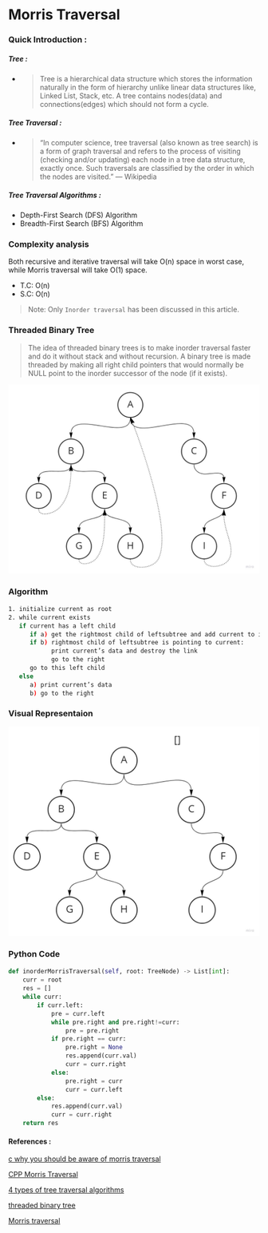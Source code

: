 # Morris Traversal
### Quick Introduction :
##### Tree :
- > Tree is a hierarchical data structure which stores the information naturally in the form of hierarchy unlike linear data structures like, Linked List, Stack, etc. A tree contains nodes(data) and connections(edges) which should not form a cycle.
##### Tree Traversal :
- > “In computer science, tree traversal (also known as tree search) is a form of graph traversal and refers to the process of visiting (checking and/or updating) each node in a tree data structure, exactly once. Such traversals are classified by the order in which the nodes are visited.” — Wikipedia

##### Tree Traversal Algorithms :

- Depth-First Search (DFS) Algorithm
- Breadth-First Search (BFS) Algorithm


### Complexity analysis

Both recursive and iterative traversal will take O(n) space in worst case, while Morris traversal will take O(1) space.
- T.C: O(n)
- S.C: O(n)

> Note: Only `Inorder traversal` has been discussed in this article.

### Threaded Binary Tree 
> The idea of threaded binary trees is to make inorder traversal faster and do it without stack and without recursion. A binary tree is made threaded by making all right child pointers that would normally be NULL point to the inorder successor of the node (if it exists).

<p align="center">
<img src="https://github.com/ll-ysh-ll/Morris-Traversal-post/blob/master/Threaded%20Binary%20Tree.jpg"  width="575">
</p>

### Algorithm 

```sh
1. initialize current as root 
2. while current exists
   if current has a left child
      if a) get the rightmost child of leftsubtree and add current to its right
      if b) rightmost child of leftsubtree is pointing to current:
            print current’s data and destroy the link
            go to the right
      go to this left child
   else
      a) print current’s data
      b) go to the right
```

### Visual Representaion
<p align="center">
<img src="https://github.com/ll-ysh-ll/Morris-Traversal-post/blob/master/Morris_Traversal_gif.gif" width="575"/>
</p>

### Python Code 

```python 
def inorderMorrisTraversal(self, root: TreeNode) -> List[int]:
    curr = root
    res = []
    while curr:
        if curr.left:
            pre = curr.left
            while pre.right and pre.right!=curr:
                pre = pre.right
            if pre.right == curr:
                pre.right = None
                res.append(curr.val)
                curr = curr.right
            else:
                pre.right = curr
                curr = curr.left
        else:
            res.append(curr.val)
            curr = curr.right
    return res
```

#### References :

[c why you should be aware of morris traversal](https://leetcode.com/problems/binary-tree-inorder-traversal/discuss/2153281/c-why-you-should-be-aware-of-morris-traversal)

[CPP Morris Traversal](https://leetcode.com/problems/binary-tree-inorder-traversal/discuss/148939/CPP-Morris-Traversal)

[4 types of tree traversal algorithms](https://towardsdatascience.com/4-types-of-tree-traversal-algorithms-d56328450846)

[threaded binary tree](https://www.geeksforgeeks.org/threaded-binary-tree/)

[Morris traversal](https://leetcode.com/problems/binary-tree-inorder-traversal/discuss/706892/Python%3A-Morris-traversal)
